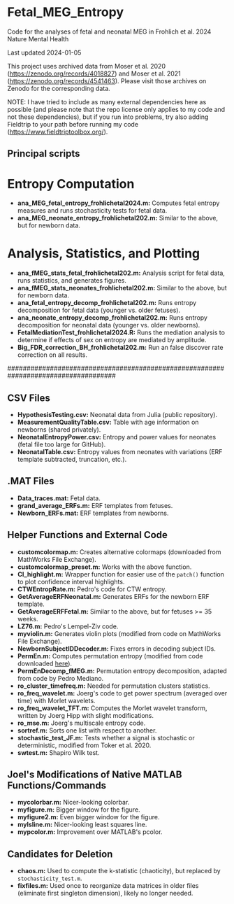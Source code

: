  # Fetal_MEG_Entropy
Code for the analyses of fetal and neonatal MEG in Frohlich et al. 2024 Nature Mental Health

Last updated 2024-01-05

This project uses archived data from Moser et al. 2020 (https://zenodo.org/records/4018827) and Moser et al. 2021 (https://zenodo.org/records/4541463). Please visit those archives on Zenodo for the corresponding data. 

NOTE: I have tried to include as many external dependencies here as possible (and please note that the repo license only applies to my code and not these dependencies), but if you run into problems, try also adding Fieldtrip to your path before running my code (https://www.fieldtriptoolbox.org/). 

## Principal scripts

# Entropy Computation

- **ana_MEG_fetal_entropy_frohlichetal2024.m:** Computes fetal entropy measures and runs stochasticity tests for fetal data.
- **ana_MEG_neonate_entropy_frohlichetal202.m:** Similar to the above, but for newborn data.

# Analysis, Statistics, and Plotting

- **ana_fMEG_stats_fetal_frohlichetal202.m:** Analysis script for fetal data, runs statistics, and generates figures.
- **ana_fMEG_stats_neonates_frohlichetal202.m:** Similar to the above, but for newborn data.
- **ana_fetal_entropy_decomp_frohlichetal202.m:** Runs entropy decomposition for fetal data (younger vs. older fetuses).
- **ana_neonate_entropy_decomp_frohlichetal202.m:** Runs entropy decomposition for neonatal data (younger vs. older newborns).
- **FetalMediationTest_frohlichetal2024.R:** Runs the mediation analysis to determine if effects of sex on entropy are mediated by amplitude.
-  **Big_FDR_correction_BH_frohlichetal202.m:** Run an false discover rate correction on all results.
  

####################################################################################
## CSV Files

- **HypothesisTesting.csv:** Neonatal data from Julia (public repository).
- **MeasurementQualityTable.csv:** Table with age information on newborns (shared privately).
- **NeonatalEntropyPower.csv:** Entropy and power values for neonates (fetal file too large for GitHub).
- **NeonatalTable.csv:** Entropy values from neonates with variations (ERF template subtracted, truncation, etc.).

## .MAT Files

- **Data_traces.mat:** Fetal data.
- **grand_average_ERFs.m:** ERF templates from fetuses.
- **Newborn_ERFs.mat:** ERF templates from newborns.

## Helper Functions and External Code

- **customcolormap.m:** Creates alternative colormaps (downloaded from MathWorks File Exchange).
- **customcolormap_preset.m:** Works with the above function.
- **CI_highlight.m:** Wrapper function for easier use of the `patch()` function to plot confidence interval highlights.
- **CTWEntropRate.m:** Pedro's code for CTW entropy.
- **GetAverageERFNeonatal.m:** Generates ERFs for the newborn ERF template.
- **GetAverageERFFetal.m:** Similar to the above, but for fetuses >= 35 weeks.
- **LZ76.m:** Pedro's Lempel-Ziv code.
- **myviolin.m:** Generates violin plots (modified from code on MathWorks File Exchange).
- **NewbornSubjectIDDecoder.m:** Fixes errors in decoding subject IDs.
- **PermEn.m:** Computes permutation entropy (modified from code downloaded [here](https://de.mathworks.com/matlabcentral/fileexchange/37289-permutation-entropy)).
- **PermEnDecomp_fMEG.m:** Permutation entropy decomposition, adapted from code by Pedro Mediano.
- **ro_cluster_timefreq.m:** Needed for permutation clusters statistics.
- **ro_freq_wavelet.m:** Joerg's code to get power spectrum (averaged over time) with Morlet wavelets.
- **ro_freq_wavelet_TFT.m:** Computes the Morlet wavelet transform, written by Joerg Hipp with slight modifications.
- **ro_mse.m:** Joerg's multiscale entropy code.
- **sortref.m:** Sorts one list with respect to another.
- **stochastic_test_JF.m:** Tests whether a signal is stochastic or deterministic, modified from Toker et al. 2020.
- **swtest.m:** Shapiro Wilk test.

## Joel's Modifications of Native MATLAB Functions/Commands

- **mycolorbar.m:** Nicer-looking colorbar.
- **myfigure.m:** Bigger window for the figure.
- **myfigure2.m:** Even bigger window for the figure.
- **mylsline.m:** Nicer-looking least squares line.
- **mypcolor.m:** Improvement over MATLAB's pcolor.

## Candidates for Deletion

- **chaos.m:** Used to compute the k-statistic (chaoticity), but replaced by `stochasticity_test.m`.
- **fixfiles.m:** Used once to reorganize data matrices in older files (eliminate first singleton dimension), likely no longer needed.
